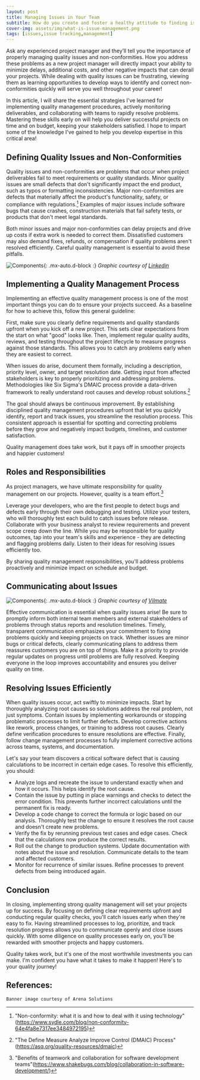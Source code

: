 ```yaml
---
layout: post
title: Managing Issues in Your Team
subtitle: How do you create and foster a healthy attitude to finding issues?
cover-img: assets/img/what-is-issue-management.png
tags: [issues,issue tracking,management]
---
```


Ask any experienced project manager and they’ll tell you the importance of properly managing quality issues and non-conformities. How you address these problems as a new project manager will directly impact your ability to minimize delays, additional costs, and other negative impacts that can derail your projects. While dealing with quality issues can be frustrating, viewing them as learning opportunities to develop ways to identify and correct non-conformities quickly will serve you well throughout your career!

In this article, I will share the essential strategies I've learned for implementing quality management procedures, actively monitoring deliverables, and collaborating with teams to rapidly resolve problems. Mastering these skills early on will help you deliver successful projects on time and on budget, keeping your stakeholders satisfied. I hope to impart some of the knowledge I've gained to help you develop expertise in this critical area!

## Defining Quality Issues and Non-Conformities

Quality issues and non-conformities are problems that occur when project deliverables fail to meet requirements or quality standards. Minor quality issues are small defects that don't significantly impact the end product, such as typos or formatting inconsistencies. Major non-conformities are defects that materially affect the product's functionality, safety, or compliance with regulations.[^1] Examples of major issues include software bugs that cause crashes, construction materials that fail safety tests, or products that don't meet legal standards.

Both minor issues and major non-conformities can delay projects and drive up costs if extra work is needed to correct them. Dissatisfied customers may also demand fixes, refunds, or compensation if quality problems aren't resolved efficiently. Careful quality management is essential to avoid these pitfalls.

![Components](/agile-blog/assets/img/components.png){: .mx-auto.d-block :}
*Graphic courtesy of [Linkedin](https://www.linkedin.com/pulse/how-promote-requirements-management-samer-el-itani/)*

## Implementing a Quality Management Process

Implementing an effective quality management process is one of the most important things you can do to ensure your projects succeed. As a baseline for how to achieve this, follow this general guideline:

First, make sure you clearly define requirements and quality standards upfront when you kick off a new project. This sets clear expectations from the start on what "good" looks like. Then, implement regular quality audits, reviews, and testing throughout the project lifecycle to measure progress against those standards. This allows you to catch any problems early when they are easiest to correct.

When issues do arise, document them formally, including a description, priority level, owner, and target resolution date. Getting input from affected stakeholders is key to properly prioritizing and addressing problems. Methodologies like Six Sigma's DMAIC process provide a data-driven framework to really understand root causes and develop robust solutions.[^2]

The goal should always be continuous improvement. By establishing disciplined quality management procedures upfront that let you quickly identify, report and track issues, you streamline the resolution process. This consistent approach is essential for spotting and correcting problems before they grow and negatively impact budgets, timelines, and customer satisfaction.

Quality management does take work, but it pays off in smoother projects and happier customers!

## Roles and Responsibilities

As project managers, we have ultimate responsibility for quality management on our projects. However, quality is a team effort.[^3]

Leverage your developers, who are the first people to detect bugs and defects early through their own debugging and testing. Utilize your testers, who will thoroughly test each build to catch issues before release. Collaborate with your business analyst to review requirements and prevent scope creep down the line. While you may be responsible for quality outcomes, tap into your team's skills and experience - they are detecting and flagging problems daily. Listen to their ideas for resolving issues efficiently too.

By sharing quality management responsibilities, you'll address problems proactively and minimize impact on schedule and budget.

## Communicating about Issues

![Components](/agile-blog/assets/img/communication_1.jpg){: .mx-auto.d-block :}
*Graphic courtesy of [Vilmate](https://vilmate.com/blog/communication-challenges-in-agile/)*

Effective communication is essential when quality issues arise! Be sure to promptly inform both internal team members and external stakeholders of problems through status reports and resolution timelines. Timely, transparent communication emphasizes your commitment to fixing problems quickly and keeping projects on track. Whether issues are minor bugs or critical defects, clearly communicating plans to address them reassures customers you are on top of things. Make it a priority to provide regular updates on progress until problems are fully resolved. Keeping everyone in the loop improves accountability and ensures you deliver quality on time.

## Resolving Issues Efficiently

When quality issues occur, act swiftly to minimize impacts. Start by thoroughly analyzing root causes so solutions address the real problem, not just symptoms. Contain issues by implementing workarounds or stopping problematic processes to limit further defects. Develop corrective actions like rework, process changes, or training to address root causes. Clearly define verification procedures to ensure resolutions are effective. Finally, follow change management processes to fully implement corrective actions across teams, systems, and documentation.

Let's say your team discovers a critical software defect that is causing calculations to be incorrect in certain edge cases. To resolve this efficiently, you should:
- Analyze logs and recreate the issue to understand exactly when and how it occurs. This helps identify the root cause.
- Contain the issue by putting in place warnings and checks to detect the error condition. This prevents further incorrect calculations until the permanent fix is ready.
- Develop a code change to correct the formula or logic based on our analysis. Thoroughly test the change to ensure it resolves the root cause and doesn't create new problems.
- Verify the fix by rerunning previous test cases and edge cases. Check that the calculations now produce the correct results.
- Roll out the change to production systems. Update documentation with notes about the issue and resolution. Communicate details to the team and affected customers.
- Monitor for recurrence of similar issues. Refine processes to prevent defects from being introduced again.

## Conclusion

In closing, implementing strong quality management will set your projects up for success. By focusing on defining clear requirements upfront and conducting regular quality checks, you'll catch issues early when they're easy to fix. Having streamlined processes to log, prioritize, and track resolution progress allows you to communicate openly and close issues quickly. With some diligence on quality processes early on, you'll be rewarded with smoother projects and happy customers.

Quality takes work, but it's one of the most worthwhile investments you can make. I'm confident you have what it takes to make it happen! Here's to your quality journey!

## References:
[^1]: "Non-conformity: what it is and how to deal with it using technology"(https://www.sydle.com/blog/non-conformity-64e4fa8e7317ee3484972195)
[^2]: "The Define Measure Analyze Improve Control (DMAIC) Process"(https://asq.org/quality-resources/dmaic)
[^3]: "Benefits of teamwork and collaboration for software development teams"(https://www.shakebugs.com/blog/collaboration-in-software-development/)

~~~
Banner image courtesy of Arena Solutions
~~~